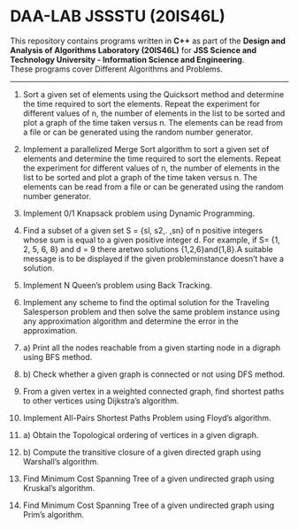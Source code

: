 # DAA-LAB JSSSTU (20IS46L)


This repository contains programs written in **C++** as part of the **Design and Analysis of Algorithms Laboratory (20IS46L)** for **JSS Science and Technology University - Information Science and Engineering**.  
These programs cover Different Algorithms and Problems.

---

1. Sort a given set of elements using the Quicksort method and determine the time 
required to sort the elements. Repeat the experiment for different values of n, the 
number of elements in the list to be sorted and plot a graph of the time taken versus n. 
The elements can be read from a file or can be 
generated using the random number generator. 

2. Implement a parallelized Merge Sort algorithm to sort a given set of elements and 
determine the time required to sort the elements. Repeat the experiment for different 
values of n, the number of elements in the list to be sorted and plot a graph of the time 
taken versus n. The elements can be read from a file or can be generated using the 
random number generator. 
 
3. Implement 0/1 Knapsack problem using Dynamic Programming.

4. Find a subset of a given set S = {sl, s2,. ,sn} of n positive integers whose sum is equal 
to a given positive integer d. For example, if S= {1, 2, 5, 6, 8} and d = 9 
there aretwo solutions {1,2,6}and{1,8}.A suitable message is to be displayed if the given 
probleminstance doesn’t have a solution.

5. Implement N Queen’s problem using Back Tracking.

6. Implement any scheme to find the optimal solution for the Traveling Salesperson 
problem and then solve the same problem instance using any approximation algorithm 
and determine the error in the approximation. 

7. a) Print all the nodes reachable from a given starting node in a digraph using BFS 
method. 
7. b) Check whether a given graph is connected or not using DFS method. 

8. From a given vertex in a weighted connected graph, find shortest paths to other vertices 
using Dijkstra’s algorithm.

9. Implement All-Pairs Shortest Paths Problem using Floyd’s algorithm.

10. a) Obtain the Topological ordering of vertices in a given digraph. 
10. b) Compute the transitive closure of a given directed graph using Warshall’s algorithm.

11. Find Minimum Cost Spanning Tree of a given undirected graph using Kruskal’s algorithm.

12. Find Minimum Cost Spanning Tree of a given undirected graph using Prim’s algorithm.

